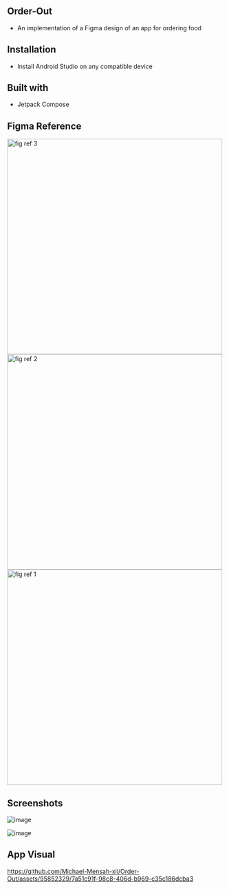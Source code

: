 ## Order-Out
* An implementation of a Figma design of an app for ordering food


## Installation
* Install Android Studio on any compatible device

## Built with
* Jetpack Compose

## Figma Reference
<img width="500" alt="fig ref 3" src="https://user-images.githubusercontent.com/95852329/209736141-07612709-3de6-4a6c-806b-4a361ea62707.png">

<img width="500" alt="fig ref 2" src="https://user-images.githubusercontent.com/95852329/209736152-ee22b1f9-d8f8-4c9c-b2ea-85e889e72d1f.png">

<img width="500" alt="fig ref 1" src="https://user-images.githubusercontent.com/95852329/209736155-758947f5-d15e-4839-adbe-8fe5163e95fb.png">


## Screenshots

![image](https://github.com/Michael-Mensah-xii/Order-Out/assets/95852329/5944291d-0ae7-4d1d-9d2d-82e73143ec48)

![image](https://github.com/Michael-Mensah-xii/Order-Out/assets/95852329/628dda8c-f94e-4e53-9fb0-fd4f8a92416f)


## App Visual
https://github.com/Michael-Mensah-xii/Order-Out/assets/95852329/7a51c91f-98c8-406d-b969-c35c186dcba3





